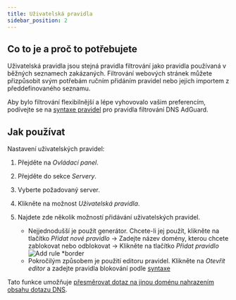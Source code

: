 ```yaml
---
title: Uživatelská pravidla
sidebar_position: 2
---
```


## Co to je a proč to potřebujete

Uživatelská pravidla jsou stejná pravidla filtrování jako pravidla používaná v běžných seznamech zakázaných. Filtrování webových stránek můžete přizpůsobit svým potřebám ručním přidáním pravidel nebo jejich importem z předdefinovaného seznamu.

Aby bylo filtrování flexibilnější a lépe vyhovovalo vašim preferencím, podívejte se na [syntaxe pravidel](/general/dns-filtering-syntax/) pro pravidla filtrování DNS AdGuard.

## Jak používat

Nastavení uživatelských pravidel:

1. Přejděte na _Ovládací panel_.

2. Přejděte do sekce _Servery_.

3. Vyberte požadovaný server.

4. Klikněte na možnost _Uživatelská pravidla_.

5. Najdete zde několik možností přidávání uživatelských pravidel.

    - Nejjednodušší je použít generátor. Chcete-li jej použít, klikněte na tlačítko _Přidat nové pravidlo_ → Zadejte název domény, kterou chcete zablokovat nebo odblokovat → Klikněte na tlačítko _Přidat pravidlo_ ![Add rule \*border](https://cdn.adtidy.org/content/kb/dns/private/new_dns/userrules_step5.png)
    - Pokročilým způsobem je použití editoru pravidel. Klikněte na _Otevřít editor_ a zadejte pravidla blokování podle [syntaxe](/general/dns-filtering-syntax/)

Tato funkce umožňuje [přesměrovat dotaz na jinou doménu nahrazením obsahu dotazu DNS](/general/dns-filtering-syntax/#dnsrewrite-modifier).
